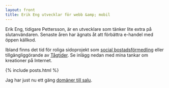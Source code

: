 ```yaml
---
layout: front
title: Erik Eng utvecklar för webb &amp; mobil
---
```


Erik Eng, tidigare Pettersson, är en utvecklare som tänker lite extra på slutanvändaren. Senaste åren har ägnats åt att förbättra e-handel med öppen källkod.

Ibland finns det tid för roliga sidoprojekt som <a href="http://www.hittebo.se/" title="Hittebo">social bostadsförmedling</a> eller tillgängliggörande av <a href="http://tagtider.net/">Tågtider</a>. Se inlägg nedan med mina tankar om kreationer på Internet.

{% include posts.html %}

Jag har just nu ett gäng [domäner till salu](/domaner/).
